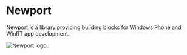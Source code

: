 Newport
=======

Newport is a library providing building blocks for Windows Phone and WinRT app development.

![Newport logo](https://github.com/z1c0/Newport/master/newport48x48.png).
